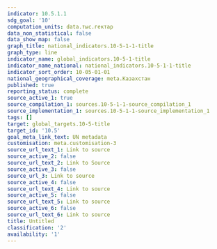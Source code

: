 ```yaml
---
indicator: 10.5.1.1
sdg_goal: '10'
computation_units: data.тыс.гектар
data_non_statistical: false
data_show_map: false
graph_title: national_indicators.10-5-1-1-title
graph_type: line
indicator_name: global_indicators.10-5-1-title
indicator_name_national: national_indicators.10-5-1-1-title
indicator_sort_order: 10-05-01-01
national_geographical_coverage: meta.Казахстан
published: true
reporting_status: complete
source_active_1: true
source_compilation_1: sources.10-5-1-1-source_compilation_1
source_implementation_1: sources.10-5-1-1-source_implementation_1
tags: []
target: global_targets.10-5-title
target_id: '10.5'
goal_meta_link_text: UN metadata
customisation: meta.customisation-3
source_url_text_1: Link to source
source_active_2: false
source_url_text_2: Link to Source
source_active_3: false
source_url_3: Link to source
source_active_4: false
source_url_text_4: Link to source
source_active_5: false
source_url_text_5: Link to source
source_active_6: false
source_url_text_6: Link to source
title: Untitled
classification: '2'
availability: '1'
---
```


